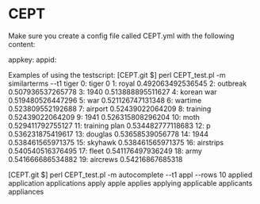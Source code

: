 CEPT
====

Make sure you create a config file called CEPT.yml with the following content:

appkey: <yourappkey>
appid: <yourappid>


Examples of using the testscript:
[CEPT.git $] perl CEPT_test.pl -m similarterms --t1 tiger 
0: tiger 0
1: royal 0.492063492536545
2: outbreak 0.507936537265778
3: 1940 0.513888895511627
4: korean war 0.519480526447296
5: war 0.521126747131348
6: wartime 0.523809552192688
7: airport 0.52439022064209
8: training 0.52439022064209
9: 1941 0.526315808296204
10: moth 0.529411792755127
11: training plan 0.534482777118683
12: p 0.536231875419617
13: douglas 0.53658539056778
14: 1944 0.538461565971375
15: skyhawk 0.538461565971375
16: airstrips 0.540540516376495
17: fleet 0.541176497936249
18: army 0.541666686534882
19: aircrews 0.54216867685318

[CEPT.git $] perl CEPT_test.pl -m autocomplete --t1 appl --rows 10
applied
application
applications
apply
apple
applies
applying
applicable
applicants
appliances
